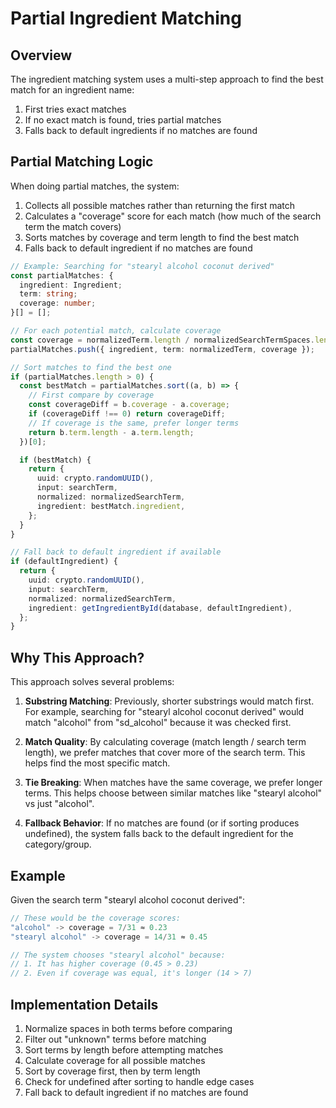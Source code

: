 # Partial Ingredient Matching

## Overview

The ingredient matching system uses a multi-step approach to find the best match for an ingredient name:

1. First tries exact matches
2. If no exact match is found, tries partial matches
3. Falls back to default ingredients if no matches are found

## Partial Matching Logic

When doing partial matches, the system:

1. Collects all possible matches rather than returning the first match
2. Calculates a "coverage" score for each match (how much of the search term the match covers)
3. Sorts matches by coverage and term length to find the best match
4. Falls back to default ingredient if no matches are found

```typescript
// Example: Searching for "stearyl alcohol coconut derived"
const partialMatches: {
  ingredient: Ingredient;
  term: string;
  coverage: number;
}[] = [];

// For each potential match, calculate coverage
const coverage = normalizedTerm.length / normalizedSearchTermSpaces.length;
partialMatches.push({ ingredient, term: normalizedTerm, coverage });

// Sort matches to find the best one
if (partialMatches.length > 0) {
  const bestMatch = partialMatches.sort((a, b) => {
    // First compare by coverage
    const coverageDiff = b.coverage - a.coverage;
    if (coverageDiff !== 0) return coverageDiff;
    // If coverage is the same, prefer longer terms
    return b.term.length - a.term.length;
  })[0];

  if (bestMatch) {
    return {
      uuid: crypto.randomUUID(),
      input: searchTerm,
      normalized: normalizedSearchTerm,
      ingredient: bestMatch.ingredient,
    };
  }
}

// Fall back to default ingredient if available
if (defaultIngredient) {
  return {
    uuid: crypto.randomUUID(),
    input: searchTerm,
    normalized: normalizedSearchTerm,
    ingredient: getIngredientById(database, defaultIngredient),
  };
}
```

## Why This Approach?

This approach solves several problems:

1. **Substring Matching**: Previously, shorter substrings would match first. For example, searching for "stearyl alcohol coconut derived" would match "alcohol" from "sd_alcohol" because it was checked first.

2. **Match Quality**: By calculating coverage (match length / search term length), we prefer matches that cover more of the search term. This helps find the most specific match.

3. **Tie Breaking**: When matches have the same coverage, we prefer longer terms. This helps choose between similar matches like "stearyl alcohol" vs just "alcohol".

4. **Fallback Behavior**: If no matches are found (or if sorting produces undefined), the system falls back to the default ingredient for the category/group.

## Example

Given the search term "stearyl alcohol coconut derived":

```typescript
// These would be the coverage scores:
"alcohol" -> coverage = 7/31 ≈ 0.23
"stearyl alcohol" -> coverage = 14/31 ≈ 0.45

// The system chooses "stearyl alcohol" because:
// 1. It has higher coverage (0.45 > 0.23)
// 2. Even if coverage was equal, it's longer (14 > 7)
```

## Implementation Details

1. Normalize spaces in both terms before comparing
2. Filter out "unknown" terms before matching
3. Sort terms by length before attempting matches
4. Calculate coverage for all possible matches
5. Sort by coverage first, then by term length
6. Check for undefined after sorting to handle edge cases
7. Fall back to default ingredient if no matches are found
